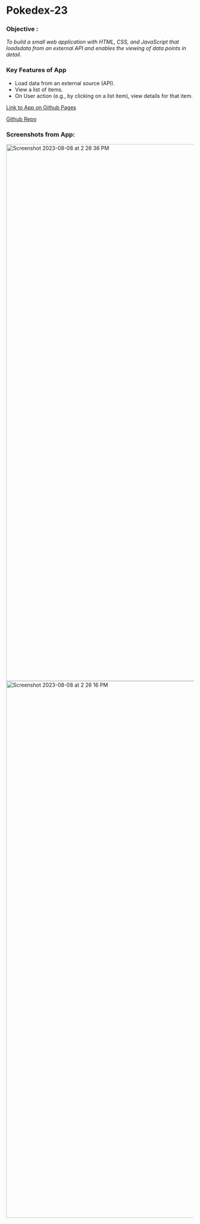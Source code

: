 # **Pokedex-23**
### **Objective :**
_To build a small web application with HTML, CSS, and JavaScript that loadsdata from an external API and enables the viewing of data points in detail._

### **Key Features of App**
* Load data from an external source (API).
* View a list of items.
* On User action (e.g., by clicking on a list item), view details for that item.

[Link to App on Github Pages](https://mattsperez.github.io/Pokedex-23/)

[Github Repo](https://github.com/mattsperez/Pokedex-23)

### **Screenshots from App:**
<img width="1440" alt="Screenshot 2023-08-08 at 2 26 36 PM" src="https://github.com/mattsperez/Pokedex-23/assets/131983739/21cd2902-c4d4-44f5-b51d-f1765d42c95e">
<img width="1440" alt="Screenshot 2023-08-08 at 2 26 16 PM" src="https://github.com/mattsperez/Pokedex-23/assets/131983739/0c14801f-6598-49c3-a08c-511ae2fb82e7">
